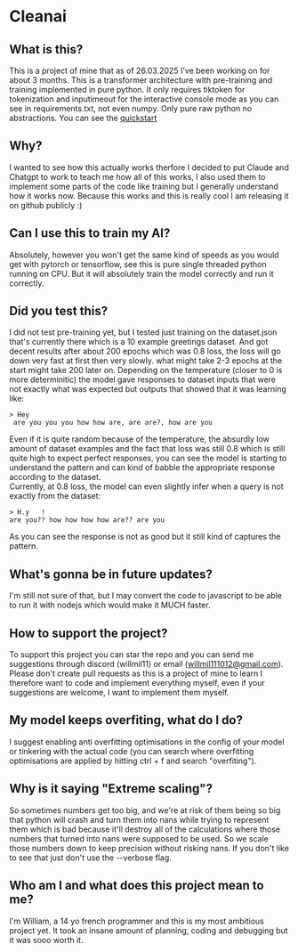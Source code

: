 # Cleanai
## What is this?
This is a project of mine that as of 26.03.2025 I've been working on for about 3 months. This is a transformer architecture with pre-training and training implemented in pure python. It only requires tiktoken for tokenization and inputimeout for the interactive console mode as you can see in requirements.txt, not even numpy. Only pure raw python no abstractions. You can see the <a href="./quickstart.md">quickstart</a>

## Why?
I wanted to see how this actually works therfore I decided to put Claude and Chatgpt to work to teach me how all of this works, I also used them to implement some parts of the code like training but I generally understand how it works now. Because this works and this is really cool I am releasing it on github publicly :)

## Can I use this to train my AI?
Absolutely, however you won't get the same kind of speeds as you would get with pytorch or tensorflow, see this is pure single threaded python running on CPU. But it will absolutely train the model correctly and run it correctly.

## Did you test this?
I did not test pre-training yet, but I tested just training on the dataset.json that's currently there which is a 10 example greetings dataset. And got decent results after about 200 epochs which was 0.8 loss, the loss will go down very fast at first then very slowly. what might take 2-3 epochs at the start might take 200 later on. Depending on the temperature (closer to 0 is more determinitic) the model gave responses to dataset inputs that were not exactly what was expected but outputs that showed that it was learning like:
```
> Hey
 are you you you how how are, are are?, how are you
```
Even if it is quite random because of the temperature, the absurdly low amount of dataset examples and the fact that loss was still 0.8 which is still quite high to expect perfect responses, you can see the model is starting to understand the pattern and can kind of babble the appropriate response according to the dataset.
<br>
Currently, at 0.8 loss, the model can even slightly infer when a query is not exactly from the dataset:
```
> H.y   !
are you?? how how how how are?? are you
```
As you can see the response is not as good but it still kind of captures the pattern.

## What's gonna be in future updates?
I'm still not sure of that, but I may convert the code to javascript to be able to run it with nodejs which would make it MUCH faster.

## How to support the project?
To support this project you can star the repo and you can send me suggestions through discord (willmil11) or email (willmil111012@gmail.com). Please don't create pull requests as this is a project of mine to learn I therefore want to code and implement everything myself, even if your suggestions are welcome, I want to implement them myself.

## My model keeps overfiting, what do I do?
I suggest enabling anti overfitting optimisations in the config of your model or tinkering with the actual code (you can search where overfitting optimisations are applied by hitting ctrl + f and search "overfiting").

## Why is it saying "Extreme scaling"?
So sometimes numbers get too big, and we're at risk of them being so big that python will crash and turn them into nans while trying to represent them which is bad because it'll destroy all of the calculations where those numbers that turned into nans were supposed to be used. So we scale those numbers down to keep precision without risking nans. If you don't like to see that just don't use the --verbose flag.

## Who am I and what does this project mean to me?
I'm William, a 14 yo french programmer and this is my most ambitious project yet. It took an insane amount of planning, coding and debugging but it was sooo worth it.